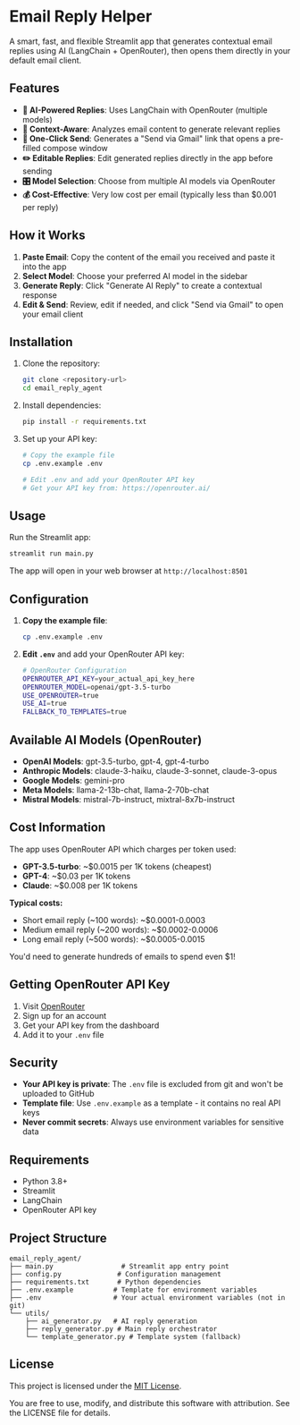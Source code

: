 # Email Reply Helper

A smart, fast, and flexible Streamlit app that generates contextual email replies using AI (LangChain + OpenRouter), then opens them directly in your default email client.

## Features

- **🤖 AI-Powered Replies**: Uses LangChain with OpenRouter (multiple models)
- **🎯 Context-Aware**: Analyzes email content to generate relevant replies
- **🚀 One-Click Send**: Generates a "Send via Gmail" link that opens a pre-filled compose window
- **✏️ Editable Replies**: Edit generated replies directly in the app before sending
- **🎛️ Model Selection**: Choose from multiple AI models via OpenRouter
- **💰 Cost-Effective**: Very low cost per email (typically less than $0.001 per reply)

## How it Works

1. **Paste Email**: Copy the content of the email you received and paste it into the app
2. **Select Model**: Choose your preferred AI model in the sidebar
3. **Generate Reply**: Click "Generate AI Reply" to create a contextual response
4. **Edit & Send**: Review, edit if needed, and click "Send via Gmail" to open your email client

## Installation

1. Clone the repository:
   ```bash
   git clone <repository-url>
   cd email_reply_agent
   ```

2. Install dependencies:
   ```bash
   pip install -r requirements.txt
   ```

3. Set up your API key:
   ```bash
   # Copy the example file
   cp .env.example .env
   
   # Edit .env and add your OpenRouter API key
   # Get your API key from: https://openrouter.ai/
   ```

## Usage

Run the Streamlit app:
```bash
streamlit run main.py
```

The app will open in your web browser at `http://localhost:8501`

## Configuration

1. **Copy the example file**:
   ```bash
   cp .env.example .env
   ```

2. **Edit `.env`** and add your OpenRouter API key:
   ```bash
   # OpenRouter Configuration
   OPENROUTER_API_KEY=your_actual_api_key_here
   OPENROUTER_MODEL=openai/gpt-3.5-turbo
   USE_OPENROUTER=true
   USE_AI=true
   FALLBACK_TO_TEMPLATES=true
   ```

## Available AI Models (OpenRouter)

- **OpenAI Models**: gpt-3.5-turbo, gpt-4, gpt-4-turbo
- **Anthropic Models**: claude-3-haiku, claude-3-sonnet, claude-3-opus
- **Google Models**: gemini-pro
- **Meta Models**: llama-2-13b-chat, llama-2-70b-chat
- **Mistral Models**: mistral-7b-instruct, mixtral-8x7b-instruct

## Cost Information

The app uses OpenRouter API which charges per token used:

- **GPT-3.5-turbo**: ~$0.0015 per 1K tokens (cheapest)
- **GPT-4**: ~$0.03 per 1K tokens
- **Claude**: ~$0.008 per 1K tokens

**Typical costs:**
- Short email reply (~100 words): ~$0.0001-0.0003
- Medium email reply (~200 words): ~$0.0002-0.0006
- Long email reply (~500 words): ~$0.0005-0.0015

You'd need to generate hundreds of emails to spend even $1!

## Getting OpenRouter API Key

1. Visit [OpenRouter](https://openrouter.ai/)
2. Sign up for an account
3. Get your API key from the dashboard
4. Add it to your `.env` file

## Security

- **Your API key is private**: The `.env` file is excluded from git and won't be uploaded to GitHub
- **Template file**: Use `.env.example` as a template - it contains no real API keys
- **Never commit secrets**: Always use environment variables for sensitive data

## Requirements

- Python 3.8+
- Streamlit
- LangChain
- OpenRouter API key

## Project Structure

```
email_reply_agent/
├── main.py                 # Streamlit app entry point
├── config.py              # Configuration management
├── requirements.txt       # Python dependencies
├── .env.example          # Template for environment variables
├── .env                  # Your actual environment variables (not in git)
└── utils/
    ├── ai_generator.py   # AI reply generation
    ├── reply_generator.py # Main reply orchestrator
    └── template_generator.py # Template system (fallback)
```

## License

This project is licensed under the [MIT License](LICENSE).

You are free to use, modify, and distribute this software with attribution. See the LICENSE file for details. 